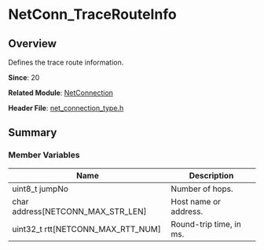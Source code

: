 # NetConn_TraceRouteInfo

## Overview

Defines the trace route information.

**Since**: 20

**Related Module**: [NetConnection](capi-netconnection.md)

**Header File**: [net_connection_type.h](capi-net-connection-type-h.md)

## Summary

### Member Variables

| Name| Description|
| -- | -- |
| uint8_t jumpNo | Number of hops.|
| char address[NETCONN_MAX_STR_LEN] | Host name or address.|
| uint32_t rtt[NETCONN_MAX_RTT_NUM] | Round-trip time, in ms.|
